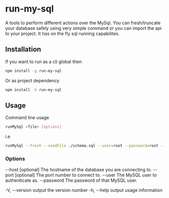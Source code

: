 # run-my-sql
A tools to perform different actions over the MySql. You can fresh/truncate your database safely using very simple command or you can import the api to your project. It has on the fly sql running capabilites.

## Installation
If you want to run as a cli global then 
```sh
npm install -g run-my-sql
```
Or as project dependency
```sh
npm install -S run-my-sql
```
## Usage
Command line usage
```sh
runMySql <file> [options]
```
i.e
```sh
runMySql --fresh --seedFile ./schema.sql --user=root --password=root --database=my_db
```
### Options
--host [optional] The hostname of the database you are connecting to.
--port [optional] The port number to connect to.
--user The MySQL user to authenticate as.
--password The password of that MySQL user.

-V, --version output the version number
-h, --help output usage information